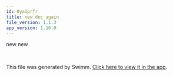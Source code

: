 ```yaml
---
id: 0ya1prfr
title: new doc again
file_version: 1.1.3
app_version: 1.16.0
---
```


new new

<br/>

This file was generated by Swimm. [Click here to view it in the app](https://swimm-web-app.web.app/repos/Z2l0aHViJTNBJTNBZWNvbW0lM0ElM0Ftb3NoaWtzd2ltbQ==/docs/0ya1prfr).
